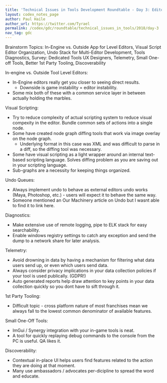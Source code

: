 ```yaml
---
title: 'Technical Issues in Tools Development Roundtable - Day 3: Editors'
layout: codex_notes_page
author: Paul Haile
author_url: https://twitter.com/Tyrael
permalink: /codex/gdc/roundtable/technical_issues_in_tools/2018/day-3
nav_tag: gdc
---
```


Brainstorm Topics:  In-Engine vs. Outside App for Level Editors, Visual Script Editor Organization, Undo Stack for Multi-Editor Development, Tools Diagnostics, Survey: Dedicated Tools UX Designers, Telemetry, Small One-off Tools, Better 1st Party Tooling, Discoverability


In-engine vs. Outside Tool Level Editors:
  - In-Engine editors really get you closer to seeing direct results.
    - Downside is game instability = editor instability.  
  - Some mix both of these with a common service layer in between actually holding the marbles.


Visual Scripting:
  - Try to reduce complexity of actual scripting system to reduce visual compexity in the editor.  Bundle common sets of actions into a single node.
  - Some have created node graph diffing tools that work via image overlay on the node graph.  
    - Underlying format in this case was XML and was difficult to parse in a diff, so the diffing tool was necessary.
  - Some have visual scripting as a light wrapper around an internal text-based scripting language.  Solves diffing problem as you are saving out in your scripting language.
  - Sub-graphs are a necessity for keeping things organized.


Undo Queues:
  - Always implement undo to behave as external editors undo works (Maya, Photoshop, etc.) - users will expect it to behave the same way.  
  - Someone mentioned an Our Machinery article on Undo but I wasnt able to find it to link here.


Diagnostics:
  - Make extensive use of remote logging, pipe to ELK stack for easy searchability.
  - Enable windows registry settings to catch any exception and send the dump to a network share for later analysis.


Telemetry:
  - Avoid drowning in data by having a mechanism for filtering what data users send up, or even which users send data.
  - Always consider privacy implications in your data collection policies if your tool is used publically.  (GDPR!)
  - Auto generated reports help draw attention to key points in your data collection quickly so you dont have to sift through it.


1st Party Tooling:
  - Difficult topic - cross platform nature of most franchises mean we always fall to the lowest common denominator of available features.


Small One-Off Tools:
  - ImGui / Synergy integration with your in-game tools is neat.
  - A tool for quickly replaying debug commands to the console from the PC is useful.  QA likes it.


Discoverability:
  - Contextual in-place UI helps users find features related to the action they are doing at that moment.  
  - Many use ambassadors / advocates per-dicipline to spread the word and educate.
